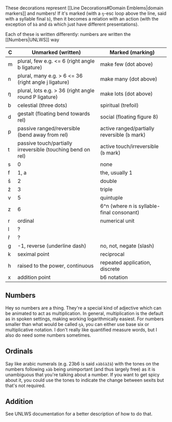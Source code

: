 These decorations represent [[Line Decorations#Domain Emblems|domain markers]] and numbers! If it's marked (with a `ŋ`-esc loop above the line, said with a syllable final `b`), then it becomes a relation with an action (with the exception of `bà` and `dà` which just have different presentations).

Each of these is written differently:
numbers are written the [[Numbers|UNLWS]] way

C | Unmarked (written) | Marked (marking)
-|-|-
m | plural, few e.g. <= 6 (right angle b ligature) | make few (dot above)
n | plural, many e.g. > 6 <= 36 (right angle j ligature) | make many (dot above)
ŋ | plural, lots e.g. > 36 (right angle round P ligature) | make lots (dot above)
b | celestial (three dots) | spiritual (trefoil)
d | gestalt (floating bend towards rel) | social (floating figure 8)
p | passive ranged/reversible (bend away from rel) | active ranged/partially reversible (`b` mark)
t | passive touch/partially irreversible (touching bend on rel) | active touch/irreversible (`b` mark)
s | 0 | none
f | 1, a | the, usually 1
š | 2 | double
ž | 3 | triple
v | 5 | quintuple
z | 6 | 6^n (where n is syllable-final consonant)
r | ordinal | numerical unit
l | ?
ř | ?
g | -1, reverse (underline dash) | no, not, negate (slash)
k | seximal point | reciprocal
h | raised to the power, continuous | repeated application, discrete
x | addition point | b6 notation

## Numbers
Hey so numbers are a thing. They're a special kind of adjective which can be animated to act as multiplication. In general, multiplication is the default as in spoken settings, making working logarithmically easiest.
For numbers smaller than what would be called `ŋà`, you can either use base six or multiplicative notation.
I don't really like quantified measure words, but I also do need some numbers sometimes.
## Ordinals
Say like arabic numerals (e.g. 23b6 is said `xàbšàžà`) with the tones on the numbers following `xàb` being unimportant (and thus largely free) as it is unambiguous that you're talking about a number. If you want to get spicy about it, you could use the tones to indicate the change between sexits but that's not required.
## Addition
See UNLWS documentation for a better description of how to do that.

